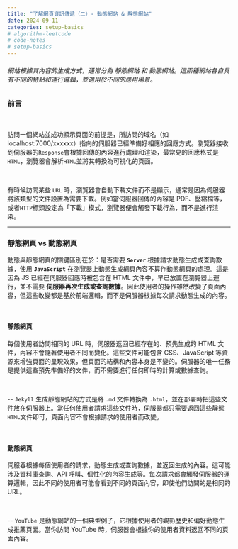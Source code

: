 ```yaml
---
title: "了解網頁資訊傳遞（二）- 動態網站 & 靜態網站"
date: 2024-09-11
categories: setup-basics
# algorithm-leetcode
# code-notes
# setup-basics
---
```

<!-- 大綱引言 -->
###### 網站根據其內容的生成方式，通常分為 靜態網站 和 動態網站。這兩種網站各自具有不同的特點和運行邏輯，並適用於不同的應用場景。

<!-- 正文 -->


### 前言

<br>

訪問一個網站並成功顯示頁面的前提是，所訪問的域名（如 localhost:7000/xxxxxx）指向的伺服器已經準備好相應的回應方式。瀏覽器接收到伺服器的`Response`會根據回傳的內容進行處理和渲染，最常見的回應格式是`HTML`，瀏覽器會解析`HTML`並將其轉換為可視化的頁面。

<br>

有時候訪問某些 `URL` 時，瀏覽器會自動下載文件而不是顯示，通常是因為伺服器將該類型的文件設置為需要下載。例如當伺服器回傳的內容是 PDF、壓縮檔等，或者`HTTP`標頭設定為「下載」模式，瀏覽器便會觸發下載行為，而不是進行渲染。

------

### 靜態網頁 vs 動態網頁

動態與靜態網頁的關鍵區別在於：是否需要 **`Server`** 根據請求動態生成或查詢數據，使用 **`JavaScript`** 在瀏覽器上動態生成網頁內容不算作動態網頁的處理。這是因為 JS 已經在伺服器回應時被包含在 HTML 文件中，早已放置在瀏覽器上運行，並不需要 **伺服器再次生成或查詢數據**。因此使用者的操作雖然改變了頁面內容，但這些改變都是基於前端邏輯，而不是伺服器根據每次請求動態生成的內容。

<br>

#### 靜態網頁
每個使用者訪問相同的 URL 時，伺服器返回已經存在的、預先生成的 HTML 文件，內容不會隨著使用者不同而變化。這些文件可能包含 CSS、JavaScript 等資源來增強頁面的呈現效果，但頁面的結構和內容本身是不變的。伺服器的唯一任務是提供這些預先準備好的文件，而不需要進行任何即時的計算或數據查詢。

<br>

-- `Jekyll` 生成靜態網站的方式是將 `.md` 文件轉換為 `.html`，並在部署時把這些文件放在伺服器上。當任何使用者請求這些文件時，伺服器都只需要返回這些靜態`HTML`文件即可，頁面內容不會根據請求的使用者而改變。

<br>

#### 動態網頁
伺服器根據每個使用者的請求，動態生成或查詢數據，並返回生成的內容。這可能涉及資料庫查詢、API 呼叫、個性化的內容生成等。每次請求都會觸發伺服器的運算邏輯，因此不同的使用者可能會看到不同的頁面內容，即使他們訪問的是相同的 URL。

<br>

-- `YouTube` 是動態網站的一個典型例子，它根據使用者的觀影歷史和偏好動態生成推薦頁面。當你訪問 YouTube 時，伺服器會根據你的使用者資料返回不同的頁面內容。

